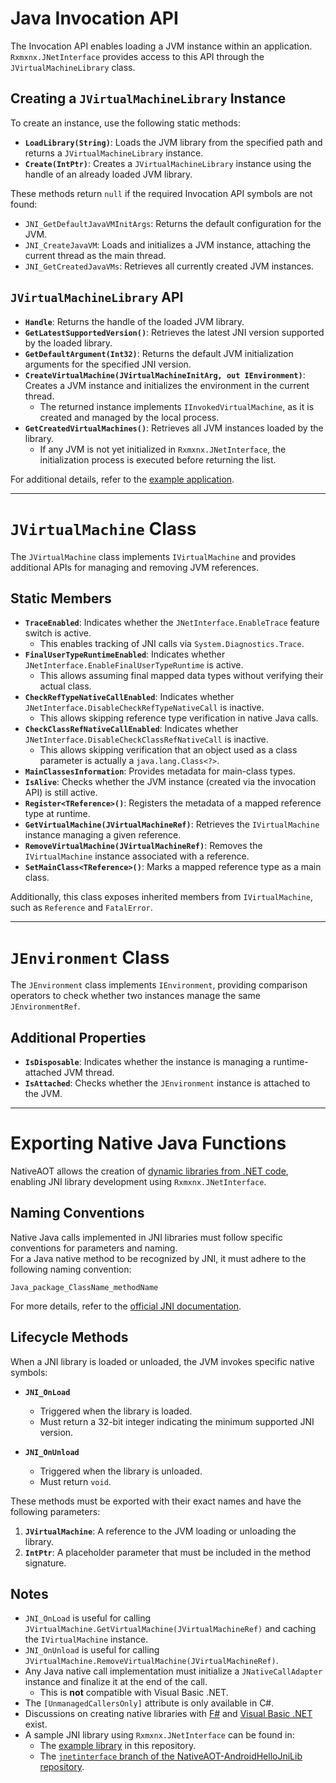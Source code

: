 # Java Invocation API

The Invocation API enables loading a JVM instance within an application. `Rxmxnx.JNetInterface` provides access to this
API through the `JVirtualMachineLibrary` class.

## Creating a `JVirtualMachineLibrary` Instance

To create an instance, use the following static methods:

- **`LoadLibrary(String)`**: Loads the JVM library from the specified path and returns a `JVirtualMachineLibrary`
  instance.
- **`Create(IntPtr)`**: Creates a `JVirtualMachineLibrary` instance using the handle of an already loaded JVM library.

These methods return `null` if the required Invocation API symbols are not found:

- `JNI_GetDefaultJavaVMInitArgs`: Returns the default configuration for the JVM.
- `JNI_CreateJavaVM`: Loads and initializes a JVM instance, attaching the current thread as the main thread.
- `JNI_GetCreatedJavaVMs`: Retrieves all currently created JVM instances.

## `JVirtualMachineLibrary` API

- **`Handle`**: Returns the handle of the loaded JVM library.
- **`GetLatestSupportedVersion()`**: Retrieves the latest JNI version supported by the loaded library.
- **`GetDefaultArgument(Int32)`**: Returns the default JVM initialization arguments for the specified JNI version.
- **`CreateVirtualMachine(JVirtualMachineInitArg, out IEnvironment)`**: Creates a JVM instance and initializes the
  environment in the current thread.
    - The returned instance implements `IInvokedVirtualMachine`, as it is created and managed by the local process.
- **`GetCreatedVirtualMachines()`**: Retrieves all JVM instances loaded by the library.
    - If any JVM is not yet initialized in `Rxmxnx.JNetInterface`, the initialization process is executed before
      returning the list.

For additional details, refer to the [example application](../src/ApplicationTest/README.md).

---

# `JVirtualMachine` Class

The `JVirtualMachine` class implements `IVirtualMachine` and provides additional APIs for managing and removing JVM
references.

## Static Members

- **`TraceEnabled`**: Indicates whether the `JNetInterface.EnableTrace` feature switch is active.
    - This enables tracking of JNI calls via `System.Diagnostics.Trace`.
- **`FinalUserTypeRuntimeEnabled`**: Indicates whether `JNetInterface.EnableFinalUserTypeRuntime` is active.
    - This allows assuming final mapped data types without verifying their actual class.
- **`CheckRefTypeNativeCallEnabled`**: Indicates whether `JNetInterface.DisableCheckRefTypeNativeCall` is inactive.
    - This allows skipping reference type verification in native Java calls.
- **`CheckClassRefNativeCallEnabled`**: Indicates whether `JNetInterface.DisableCheckClassRefNativeCall` is inactive.
    - This allows skipping verification that an object used as a class parameter is actually a `java.lang.Class<?>`.
- **`MainClassesInformation`**: Provides metadata for main-class types.
- **`IsAlive`**: Checks whether the JVM instance (created via the invocation API) is still active.
- **`Register<TReference>()`**: Registers the metadata of a mapped reference type at runtime.
- **`GetVirtualMachine(JVirtualMachineRef)`**: Retrieves the `IVirtualMachine` instance managing a given reference.
- **`RemoveVirtualMachine(JVirtualMachineRef)`**: Removes the `IVirtualMachine` instance associated with a reference.
- **`SetMainClass<TReference>()`**: Marks a mapped reference type as a main class.

Additionally, this class exposes inherited members from `IVirtualMachine`, such as `Reference` and `FatalError`.

---  

# `JEnvironment` Class

The `JEnvironment` class implements `IEnvironment`, providing comparison operators to check whether two instances manage
the same `JEnvironmentRef`.

## Additional Properties

- **`IsDisposable`**: Indicates whether the instance is managing a runtime-attached JVM thread.
- **`IsAttached`**: Checks whether the `JEnvironment` instance is attached to the JVM.

---  

# Exporting Native Java Functions

NativeAOT allows the creation
of [dynamic libraries from .NET code](https://learn.microsoft.com/en-us/dotnet/core/deploying/native-aot/libraries),
enabling JNI library development using `Rxmxnx.JNetInterface`.

## Naming Conventions

Native Java calls implemented in JNI libraries must follow specific conventions for parameters and naming.  
For a Java native method to be recognized by JNI, it must adhere to the following naming convention:

```
Java_package_ClassName_methodName
```  

For more details, refer to
the [official JNI documentation](https://docs.oracle.com/javase/8/docs/technotes/guides/jni/spec/design.html#resolving_native_method_names).

## Lifecycle Methods

When a JNI library is loaded or unloaded, the JVM invokes specific native symbols:

- **`JNI_OnLoad`**
    - Triggered when the library is loaded.
    - Must return a 32-bit integer indicating the minimum supported JNI version.

- **`JNI_OnUnload`**
    - Triggered when the library is unloaded.
    - Must return `void`.

These methods must be exported with their exact names and have the following parameters:

1. **`JVirtualMachine`**: A reference to the JVM loading or unloading the library.
2. **`IntPtr`**: A placeholder parameter that must be included in the method signature.

## Notes

- `JNI_OnLoad` is useful for calling `JVirtualMachine.GetVirtualMachine(JVirtualMachineRef)` and caching the
  `IVirtualMachine` instance.
- `JNI_OnUnload` is useful for calling `JVirtualMachine.RemoveVirtualMachine(JVirtualMachineRef)`.
- Any Java native call implementation must initialize a `JNativeCallAdapter` instance and finalize it at the end of the
  call.
    - This is **not** compatible with Visual Basic .NET.
- The `[UnmanagedCallersOnly]` attribute is only available in C#.
- Discussions on creating native libraries with [F#](https://github.com/dotnet/samples/issues/5647)
  and [Visual Basic .NET](https://github.com/dotnet/runtime/issues/96103) exist.
- A sample JNI library using `Rxmxnx.JNetInterface` can be found in:
    - The [example library](../src/ApplicationTest/README.md) in this repository.
    - The [
      `jnetinterface` branch of the NativeAOT-AndroidHelloJniLib repository](https://github.com/josephmoresena/NativeAOT-AndroidHelloJniLib/tree/jnetinterface).  
